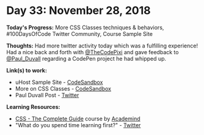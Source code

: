 # Day 33: November 28, 2018

**Today's Progress:** More CSS Classes techniques & behaviors, #100DaysOfCode Twitter Community, Course Sample Site

**Thoughts:** Had more twitter activity today which was a fulfilling experience! Had a nice back and forth with [@TheCodePixi](https://twitter.com/TheCodePixi?lang=en) and gave feedback to [@Paul_Duvall](https://twitter.com/Paul_Duvall?lang=en) regarding a CodePen project he had whipped up.

**Link(s) to work:**
* uHost Sample Site - [CodeSandbox](https://codesandbox.io/embed/p71ny96l40)
* More on CSS Classes - [CodeSandbox](https://codesandbox.io/embed/ox07l93w09)
* Paul Duvall Post - [Twitter](https://twitter.com/Paul_Duvall/status/1067839035845025792)

**Learning Resources:**
* [CSS - The Complete Guide](https://www.udemy.com/css-the-complete-guide-incl-flexbox-grid-sass/) course by [Academind](https://www.academind.com/)
* "What do you spend time learning first?" - [Twitter](https://twitter.com/TheCodePixi/status/1067779617765949441)